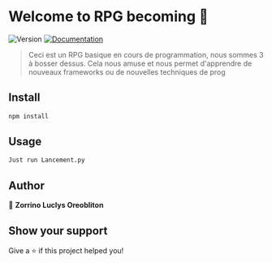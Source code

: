 # Welcome to RPG becoming 👋
![Version](https://img.shields.io/badge/version-0.2.4-blue.svg?cacheSeconds=2592000)
[![Documentation](https://img.shields.io/badge/documentation-yes-brightgreen.svg)](https://github.com/Luclys/Projet-Rpg/wiki)

> Ceci est un RPG basique en cours de programmation, nous sommes 3 à bosser dessus. Cela nous amuse et nous permet d'apprendre de nouveaux frameworks ou de nouvelles techniques de prog

## Install

```sh
npm install
```

## Usage

```sh
Just run Lancement.py
```

## Author

👤 **Zorrino Luclys Oreobliton**


## Show your support

Give a ⭐️ if this project helped you!